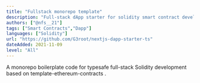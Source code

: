 ```yaml
---
title: "Fullstack monorepo template"
description: "Full-stack dApp starter for solidity smart contract development"
authors: ["@nfs__21"]
tags: ["Smart Contracts","Dapp"]
languages: ["Solidity"]
url: "https://github.com/G3root/nextjs-dapp-starter-ts"
dateAdded: 2021-11-09
level: "All"
---
```


A monorepo boilerplate code for typesafe full-stack Solidity development based on template-ethereum-contracts .